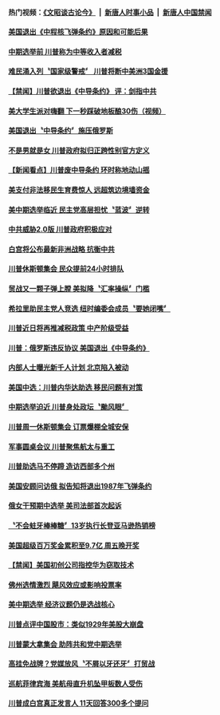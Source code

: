 #### 热门视频：[《文昭谈古论今》](https://github.com/gfw-breaker/wenzhao/blob/master/README.md?t=10230933) &nbsp;|&nbsp; [新唐人时事小品](https://github.com/gfw-breaker/ntdtv-comedy/blob/master/README.md?t=10230933) &nbsp;|&nbsp; [新唐人中国禁闻](https://github.com/gfw-breaker/ntdtv-news/blob/master/README.md?t=10230933)

#### [美国退出《中程核飞弹条约》原因和可能后果](../pages/news203/a1396454.md?t=10230933) 

#### [中期选举前 川普称为中等收入者减税](../pages/news203/a1396384.md?t=10230933) 

#### [难民涌入列〝国家级警戒〞  川普将断中美洲3国金援](../pages/news203/a1396435.md?t=10230933) 

#### [【禁闻】川普欲退出《中导条约》 评：剑指中共](../pages/news203/a1396405.md?t=10230933) 

#### [美大学生派对嗨翻 下一秒踩破地板酿30伤（视频）](../pages/news203/a1396414.md?t=10230933) 

#### [美国退出〝中导条约〞施压俄罗斯](../pages/news203/a1396389.md?t=10230933) 

#### [不是男就是女 川普政府拟归正跨性别官方定义](../pages/news203/a1396370.md?t=10230933) 

#### [【新闻看点】川普废中导条约 环时称地动山摇](../pages/news203/a1396382.md?t=10230933) 

#### [美支付非法移民生育费惊人 远超筑边境墙资金](../pages/news203/a1396379.md?t=10230933) 

#### [美中期选举临近 民主党高层担忧〝蓝波〞逆转](../pages/news203/a1396366.md?t=10230933) 

#### [中共威胁2.0版 川普政府积极应对](../pages/news203/a1396364.md?t=10230933) 

#### [白宫将公布最新非洲战略 抗衡中共](../pages/news203/a1396351.md?t=10230933) 

#### [川普休斯顿集会 民众提前24小时排队](../pages/news203/a1396345.md?t=10230933) 

#### [贸战又一颗子弹上膛 美拟降〝汇率操纵〞门槛](../pages/news203/a1396313.md?t=10230933) 

#### [希拉里助民主党人竞选 纽时编委会成员〝要她闭嘴〞](../pages/news203/a1396288.md?t=10230933) 

#### [川普近日将再推减税政策 中产阶级受益](../pages/news203/a1396277.md?t=10230933) 

#### [川普：俄罗斯违反协议 美国退出《中导条约》](../pages/news203/a1396263.md?t=10230933) 

#### [内部人士曝光新千人计划  北京陷入被动](../pages/news203/a1396259.md?t=10230933) 

#### [美国中选：川普内华达助选 移民问题有对策](../pages/news203/a1396247.md?t=10230933) 

#### [中期选举迫近   川普身处政坛〝颱风眼〞](../pages/news203/a1396203.md?t=10230933) 

#### [川普周一休斯顿集会 订票爆棚全城安保](../pages/news203/a1396197.md?t=10230933) 

#### [军事圆桌会议 川普聚焦航太与重工](../pages/news203/a1396191.md?t=10230933) 

#### [川普助选马不停蹄 造访西部多个州](../pages/news203/a1396186.md?t=10230933) 

#### [美国安顾问访俄 拟告知将退出1987年飞弹条约](../pages/news203/a1396146.md?t=10230933) 

#### [俄女干预期中选举 美司法部首次起诉](../pages/news203/a1396140.md?t=10230933) 

#### [〝不会蛀牙棒棒糖〞13岁执行长登亚马逊热销榜](../pages/news203/a1396127.md?t=10230933) 

#### [美国超级百万奖金累积至9.7亿 周五晚开奖](../pages/news203/a1396062.md?t=10230933) 

#### [【禁闻】美国初创公司指控华为窃取技术](../pages/news203/a1396087.md?t=10230933) 

#### [佛州选情激烈 飓风效应或影响投票率](../pages/news203/a1396083.md?t=10230933) 

#### [美中期选举 经济议题仍是选战核心](../pages/news203/a1396082.md?t=10230933) 

#### [川普点评中国股市：类似1929年美股大崩盘](../pages/news203/a1396039.md?t=10230933) 

#### [川普蒙大拿集会  助阵共和党中期选举](../pages/news203/a1396034.md?t=10230933) 

#### [高挂免战牌？党媒放风〝不屑以牙还牙〞打贸战](../pages/news203/a1396033.md?t=10230933) 

#### [巡航菲律宾海  美航母直升机坠甲板数人受伤](../pages/news203/a1396015.md?t=10230933) 

#### [川普成白宫真正发言人 11天回答300多个提问](../pages/news203/a1396000.md?t=10230933) 


